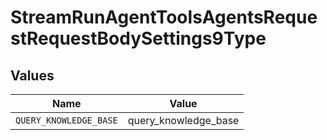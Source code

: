 # StreamRunAgentToolsAgentsRequestRequestBodySettings9Type


## Values

| Name                   | Value                  |
| ---------------------- | ---------------------- |
| `QUERY_KNOWLEDGE_BASE` | query_knowledge_base   |